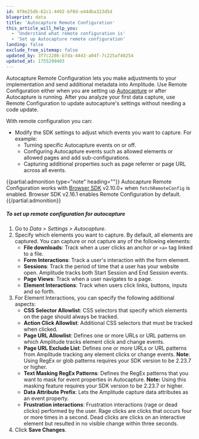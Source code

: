 ```yaml
---
id: 8f8e25db-62c1-4492-bf0d-e44dba323d5d
blueprint: data
title: 'Autocapture Remote Configuration'
this_article_will_help_you:
  - 'Understand what remote configuration is'
  - 'Set up Autocapture remote configuration'
landing: false
exclude_from_sitemap: false
updated_by: 3f7c2286-b7da-4443-a04f-7c225af40254
updated_at: 1755299403
---
```

Autocapture Remote Configuration lets you make adjustments to your implementation and send additional metadata into Amplitude. Use Remote Configuration either when you are setting up [Autocapture](/docs/data/autocapture) or after Autocapture is running. After you analyze your first data capture, use Remote Configuration to update autocapture's settings without needing a code update. 

With remote configuration you can:

* Modify the SDK settings to adjust which events you want to capture. For example:
  * Turning specific Autocapture events on or off.
  * Configuring Autocapture events such as allowed elements or allowed pages and add sub-configurations.
  * Capturing additional properties such as page referrer or page URL across all events.

{{partial:admonition type="note" heading=""}}
Autocapture Remote Configuration works with [Browser SDK](/docs/sdks/analytics/browser/browser-sdk-2) v2.10.0+ when `fetchRemoteConfig` is enabled. Browser SDK v2.16.1 enables Remote Configuration by default.
{{/partial:admonition}}

##### To set up remote configuration for autocapture
1. Go to *Data > Settings > Autocapture*. 
2. Specify which elements you want to capture. By default, all elements are captured. You can capture or not capture any of the following elements:
   * **File downloads**: Track when a user clicks an anchor or `<a>` tag linked to a file. 
   * **Form Interactions**: Track a user's interaction with the form element.
   * **Sessions**: Track the period of time that a user has your website open. Amplitude tracks both Start Session and End Session events.
   * **Page Views**: Track when a user navigates to a page.
   * **Element Interactions**: Track when users click links, buttons, inputs and so forth.
3. For Element Interactions, you can specify the following additional aspects:
   * **CSS Selector Allowlist**: CSS selectors that specify which elements on the page should always be tracked.
   * **Action Click Allowlist**: Additional CSS selectors that must be tracked when clicked.
   * **Page URL Allowlist**: Defines one or more URLs or URL patterns on which Amplitude tracks element click and change events. 
   * **Page URL Exclude List**: Defines one or more URLs or URL patterns from Amplitude tracking any element clicks or change events. **Note**: Using RegEx or glob patterns requires your SDK version to be 2.23.7 or higher.
   * **Text Masking RegEx Patterns**: Defines the RegEx patterns that you want to mask for event properties in Autocapture. **Note:** Using this masking feature requires your SDK version to be 2.23.7 or higher. 
   * **Data Attribute Prefix**: Lets the Amplitude capture data attributes as an event property. 
   * **Frustration interactions**: Frustration interactions (rage or dead clicks) performed by the user. Rage clicks are clicks that occurs four or more times in a second. Dead clicks are clicks on an interactive element but resulted in no visible change within three seconds. 
4. Click **Save Changes**.
